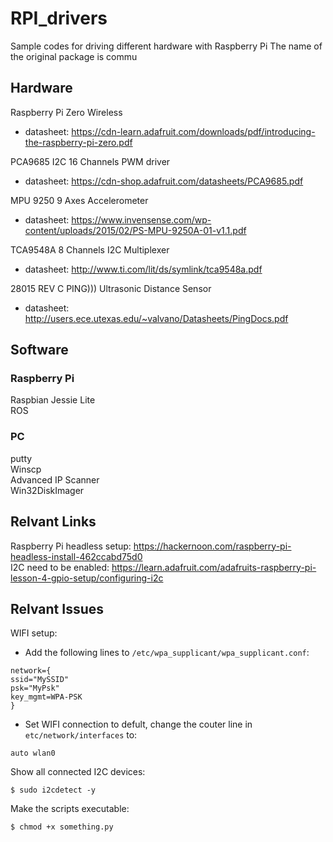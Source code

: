 # RPI_drivers
Sample codes for driving different hardware with Raspberry Pi 
The name of the original package is commu

## Hardware
Raspberry Pi Zero Wireless<br />
- datasheet: https://cdn-learn.adafruit.com/downloads/pdf/introducing-the-raspberry-pi-zero.pdf

PCA9685 I2C 16 Channels PWM driver<br />
- datasheet: https://cdn-shop.adafruit.com/datasheets/PCA9685.pdf

MPU 9250 9 Axes Accelerometer<br />
- datasheet: https://www.invensense.com/wp-content/uploads/2015/02/PS-MPU-9250A-01-v1.1.pdf

TCA9548A 8 Channels I2C Multiplexer<br />
- datasheet: http://www.ti.com/lit/ds/symlink/tca9548a.pdf

28015 REV C PING))) Ultrasonic Distance Sensor<br />
- datasheet: http://users.ece.utexas.edu/~valvano/Datasheets/PingDocs.pdf

## Software
### Raspberry Pi
Raspbian Jessie Lite<br />
ROS
### PC
putty<br />
Winscp<br />
Advanced IP Scanner<br />
Win32DiskImager<br />

## Relvant Links
Raspberry Pi headless setup: https://hackernoon.com/raspberry-pi-headless-install-462ccabd75d0 <br />
I2C need to be enabled: https://learn.adafruit.com/adafruits-raspberry-pi-lesson-4-gpio-setup/configuring-i2c

## Relvant Issues
WIFI setup:<br />
- Add the following lines to `/etc/wpa_supplicant/wpa_supplicant.conf`:
~~~
network={
ssid="MySSID"
psk="MyPsk"
key_mgmt=WPA-PSK
}
~~~~

- Set WIFI connection to defult, change the couter line in `etc/network/interfaces` to:
~~~
auto wlan0
~~~

Show all connected I2C devices:
~~~
$ sudo i2cdetect -y
~~~
Make the scripts executable:
~~~
$ chmod +x something.py
~~~
